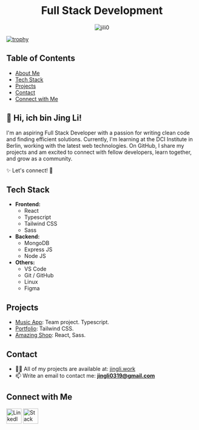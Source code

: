 <h1 align="center">Full Stack Development</h1>
<p align="center">
  <img src="https://komarev.com/ghpvc/?username=jili0&label=Profile%20views&color=edcc26&style=flat" alt="jili0" />
</p>

[![trophy](https://github-profile-trophy.vercel.app/?username=jili0&theme=onedark&rank=-C&title=-Issues,-Reviews)](https://github.com/jili0/github-profile-trophy)
<br>

## Table of Contents
- [About Me](#about-me)
- [Tech Stack](#tech-stack)
- [Projects](#projects)
- [Contact](#contact)
- [Connect with Me](#connect-with-me)

## 👋 Hi, ich bin Jing Li!

I'm an aspiring Full Stack Developer with a passion for writing clean code and finding efficient solutions. Currently, I'm learning at the DCI Institute in Berlin, working with the latest web technologies. On GitHub, I share my projects and am excited to connect with fellow developers, learn together, and grow as a community.

✨ Let's connect! 🚀

## Tech Stack
- **Frontend:**
  - React
  - Typescript
  - Tailwind CSS
  - Sass
- **Backend:**
  - MongoDB
  - Express JS
  - Node JS
- **Others:**
  - VS Code
  - Git / GitHub
  - Linux
  - Figma

## Projects
- [Music App](https://jili0.me/musicApp/): Team project. Typescript.
- [Portfolio](https://tailwind-portfolio-koi2.onrender.com/): Tailwind CSS.
- [Amazing Shop](https://amazing-shop.onrender.com/): React, Sass.

## Contact
- 👨‍💻 All of my projects are available at: [jingli.work](https://jingli.work)
- 📫 Write an email to contact me: **jingli0319@gmail.com**

## Connect with Me
<p align="left">
  <a href="https://linkedin.com/in/jili0" target="blank"><img src="https://raw.githubusercontent.com/rahuldkjain/github-profile-readme-generator/master/src/images/icons/Social/linked-in-alt.svg" alt="LinkedIn" width="40" height="40"/></a>
  <a href="https://stackoverflow.com/users/24250717" target="blank"><img src="https://raw.githubusercontent.com/rahuldkjain/github-profile-readme-generator/master/src/images/icons/Social/stack-overflow.svg" alt="Stack Overflow" width="40" height="40"/></a>
</p>
